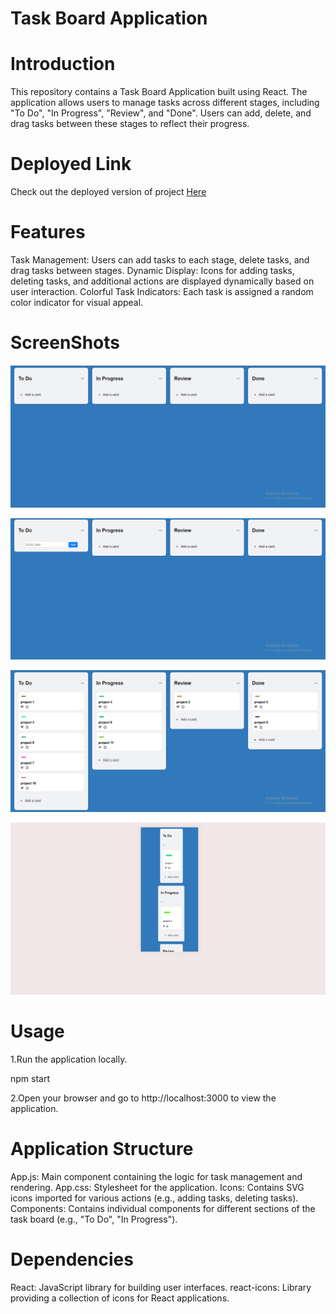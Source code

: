 # Task Board Application

# Introduction
This repository contains a Task Board Application built using React. The application allows users to manage tasks across different stages, including "To Do", "In Progress", "Review", and "Done". Users can add, delete, and drag tasks between these stages to reflect their progress.

# Deployed Link
Check out the deployed version of project [Here](https://task-board-app-jet.vercel.app/)


# Features
Task Management: Users can add tasks to each stage, delete tasks, and drag tasks between stages.
Dynamic Display: Icons for adding tasks, deleting tasks, and additional actions are displayed dynamically based on user interaction.
Colorful Task Indicators: Each task is assigned a random color indicator for visual appeal.

# ScreenShots

![Home](https://github.com/SandipBankar6900/sandipBanakar-Quest-React-Engineer-1---Round-1-submission/blob/main/images/Screenshot%20(77).png)

![Add Card](https://github.com/SandipBankar6900/sandipBanakar-Quest-React-Engineer-1---Round-1-submission/blob/main/images/Screenshot%20(78).png)

![display-content](https://github.com/SandipBankar6900/sandipBanakar-Quest-React-Engineer-1---Round-1-submission/blob/main/images/Screenshot%20(82).png)

![responsive](https://github.com/SandipBankar6900/sandipBanakar-Quest-React-Engineer-1---Round-1-submission/blob/main/images/Screenshot%20(81).png)

# Usage
1.Run the application locally.

 npm start
  

2.Open your browser and go to http://localhost:3000 to view the application.

# Application Structure
App.js: Main component containing the logic for task management and rendering.
App.css: Stylesheet for the application.
Icons: Contains SVG icons imported for various actions (e.g., adding tasks, deleting tasks).
Components: Contains individual components for different sections of the task board (e.g., "To Do", "In Progress").

# Dependencies
React: JavaScript library for building user interfaces.
react-icons: Library providing a collection of icons for React applications.
